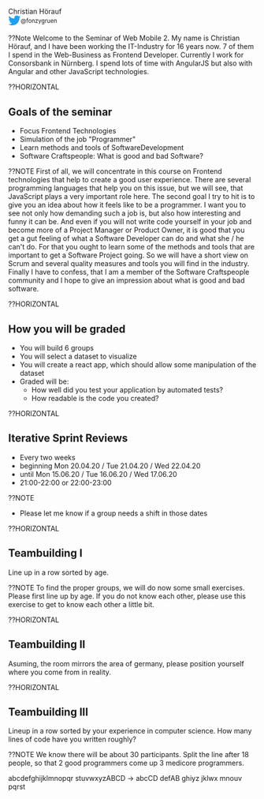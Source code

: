 Christian H&ouml;rauf<br>
<img src="images/twitter.png" width="5%"><sup>@fonzygruen</sup><br>

??Note
Welcome to the Seminar of Web Mobile 2. My name is Christian Hörauf, and I have been working the IT-Industry for 16 years now. 7 of them I spend in the Web-Business as Frontend Developer. Currently I work for Consorsbank in Nürnberg. I spend lots of time with AngularJS but also with Angular and other JavaScript technologies.

??HORIZONTAL
## Goals of the seminar
* Focus Frontend Technologies <!-- .element: class="fragment" -->
* Simulation of the job "Programmer"  <!-- .element: class="fragment" -->
* Learn methods and tools of SoftwareDevelopment <!-- .element: class="fragment" -->
* Software Craftspeople: What is good and bad Software? <!-- .element: class="fragment" -->

??NOTE
First of all, we will concentrate in this course on Frontend technologies that help to create a good user experience. There are several programming languages that help you on this issue, but we will see, that JavaScript plays a very important role here.
The second goal I try to hit is to give you an idea about how it feels like to be a programmer. I want you to see not only how demanding such a job is, but also how interesting and funny it can be. And even if you will not write code yourself in your job and become more of a Project Manager or Product Owner, it is good that you get a gut feeling of what a Software Developer can do and what she / he can't do. 
For that you ought to learn some of the methods and tools that are important to get a Software Project going. So we will have a short view on Scrum and several quality measures and tools you will find in the industry.
Finally I have to confess, that I am a member of the Software Craftspeople community and I hope to give an impression about what is good and bad software.

<!-- ??HORIZONTAL
## Don't ask what your country can code for your, ask what you can code for your country.

Note:
Jeder von Ihnen hat vermutlich heute ein Smartphone in der Tasche.  -->

??HORIZONTAL
## How you will be graded
* You will build 6 groups <!-- .element: class="fragment" -->
* You will select a dataset to visualize <!-- .element: class="fragment" -->
* You will create a react app, which should allow some manipulation of the dataset <!-- .element: class="fragment" -->
* Graded will be: <!-- .element: class="fragment" -->
    * How well did you test your application by automated tests? <!-- .element: class="fragment" -->
    * How readable is the code you created? <!-- .element: class="fragment" -->


??HORIZONTAL
## Iterative Sprint Reviews
* Every two weeks
* beginning Mon 20.04.20 / Tue 21.04.20 / Wed 22.04.20
* until Mon 15.06.20 / Tue 16.06.20 / Wed 17.06.20
* 21:00-22:00 or 22:00-23:00


??NOTE
* Please let me know if a group needs a shift in those dates

??HORIZONTAL
## Teambuilding I
Line up in a row sorted by age.

??NOTE
To find the proper groups, we will do now some small exercises. Please first line up by age. If you do not know each other, please use this exercise to get to know each other a little bit.

??HORIZONTAL
## Teambuilding II
Asuming, the room mirrors the area of germany, please position yourself where you come from in reality.


??HORIZONTAL
## Teambuilding III
Lineup in a row sorted by your experience in computer science. How many lines of code have you written roughly?

??NOTE
We know there will be about 30 participants. Split the line after 18
people, so that 2 good programmers come up 3 medicore programmers.

abcdefghijklmnopqr     stuvwxyzABCD ->
abcCD defAB ghiyz jklwx mnouv pqrst
